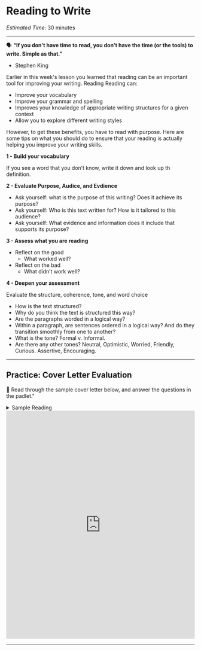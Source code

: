# Reading to Write
*Estimated Time*: 30 minutes

---

<aside>

🗣 **“If you don't have time to read, you don't have the time (or the tools) to write. Simple as that.”**
- Stephen King

</aside>

Earlier in this week's lesson you learned that reading can be an important tool for improving your writing. Reading 
Reading can:
- Improve your vocabulary
- Improve your grammar and spelling
- Improves your knowledge of appropriate writing structures for a given context
- Allow you to explore different writing styles

However, to get these benefits, you have to read with purpose. Here are some tips on what you should do to ensure that your reading is actually helping you improve your writing skills.

**1 - Build your vocabulary**

If you see a word that you don’t know, write it down and look up th definition.

**2 - Evaluate Purpose, Audice, and Evdience**

- Ask yourself: what is the purpose of this writing? Does it achieve its purpose?
- Ask yourself: Who is this text written for? How is it tailored to this audience?
- Ask yourself: What evidence and information does it include that supports its purpose?

**3 - Assess what you are reading**

- Reflect on the good
    - What worked well?
- Reflect on the bad
    - What didn’t work well?

**4 - Deepen your assessment**

Evaluate the structure, coherence, tone, and word choice
- How is the text structured? 
- Why do you think the text is structured this way?
- Are the paragraphs worded in a logical way?
- Within a paragraph, are sentences ordered in a logical way? And do they transition smoothly from one to another?
- What is the tone? Formal v. Informal.
- Are there any other tones? Neutral, Optimistic, Worried, Friendly, Curious. Assertive, Encouraging.

---

## Practice: Cover Letter Evaluation

<aside>

📝 Read through the sample cover letter below, and answer the questions in the padlet."
    
</aside>

<details>
    <summary> Sample Reading </summary>
    
[insert text]

 </details>
    
 <div style="border:1px solid rgba(0,0,0,0.1);border-radius:2px;box-sizing:border-box;overflow:hidden;position:relative;width:100%;background:#F4F4F4"><iframe src="https://padlet.com/curriculumpad/nf31mc4f2hqzkqti" frameborder="0" allow="camera;microphone;geolocation" style="width:100%;height:608px;display:block;padding:0;margin:0"></iframe></div>
 
 ---
 
